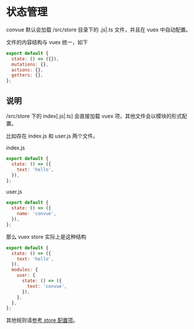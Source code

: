 # 状态管理

convue 默认会加载 /src/store 目录下的 .js|.ts 文件，并且在 vuex 中自动配置。

文件的内容结构与 vuex 统一，如下

```js
export default {
  state: () => ({}),
  mutations: {},
  actions: {},
  getters: {},
};
```

## 说明

/src/store 下的 index[.js|.ts] 会直接加载 vuex 项，其他文件会以模块的形式配置。

比如存在 index.js 和 user.js 两个文件。

index.js

```js
export default {
  state: () => ({
    text: 'hello',
  }),
};
```

user.js

```js
export default {
  state: () => ({
    name: 'convue',
  }),
};
```

那么 vuex store 实际上是这种结构

```js
export default {
  state: () => ({
    text: 'hello',
  }),
  modules: {
    user: {
      state: () => ({
        text: 'convue',
      }),
    },
  },
};
```

其他规则请[参考 store 配置项](/convue/config/store)。
